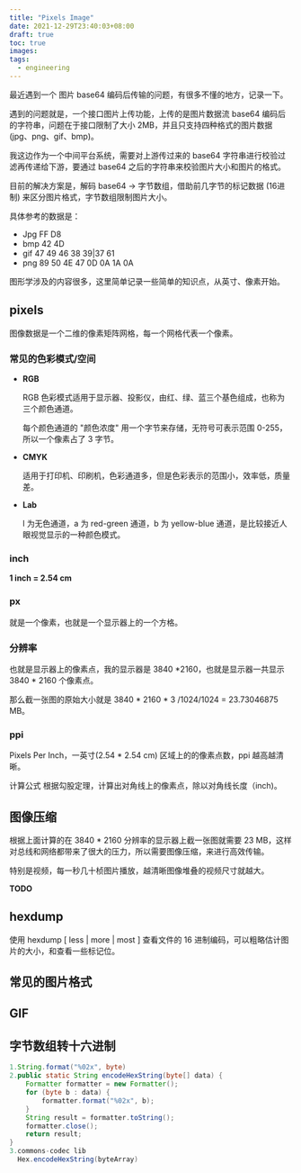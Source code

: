 ```yaml
---
title: "Pixels Image"
date: 2021-12-29T23:40:03+08:00
draft: true
toc: true
images:
tags: 
  - engineering
---
```


最近遇到一个 图片 base64 编码后传输的问题，有很多不懂的地方，记录一下。

遇到的问题就是，一个接口图片上传功能，上传的是图片数据流 base64 编码后的字符串，问题在于接口限制了大小 2MB，并且只支持四种格式的图片数据 (jpg、png、gif、bmp)。

我这边作为一个中间平台系统，需要对上游传过来的 base64 字符串进行校验过滤再传递给下游，要通过 base64 之后的字符串来校验图片大小和图片的格式。

目前的解决方案是，解码 base64 -> 字节数组，借助前几字节的标记数据 (16进制) 来区分图片格式，字节数组限制图片大小。

具体参考的数据是：

- Jpg      FF D8
- bmp   42 4D
- gif       47 49 46 38 39|37 61
- png     89 50 4E 47 0D 0A 1A 0A

图形学涉及的内容很多，这里简单记录一些简单的知识点，从英寸、像素开始。

## pixels

图像数据是一个二维的像素矩阵网格，每一个网格代表一个像素。

### 常见的色彩模式/空间

- **RGB**

  RGB 色彩模式适用于显示器、投影仪，由红、绿、蓝三个基色组成，也称为三个颜色通道。

  每个颜色通道的 "颜色浓度" 用一个字节来存储，无符号可表示范围 0-255，所以一个像素占了 3 字节。

- **CMYK**

  适用于打印机、印刷机，色彩通道多，但是色彩表示的范围小，效率低，质量差。

- **Lab**

  l 为无色通道，a 为 red-green 通道，b 为 yellow-blue 通道，是比较接近人眼视觉显示的一种颜色模式。



### inch

**1 inch = 2.54 cm**

### px

就是一个像素，也就是一个显示器上的一个方格。

### 分辨率

也就是显示器上的像素点，我的显示器是 3840 *2160，也就是显示器一共显示 3840 * 2160 个像素点。

那么截一张图的原始大小就是 3840 * 2160 * 3 /1024/1024 = 23.73046875 MB。

### ppi

Pixels Per Inch，一英寸(2.54 * 2.54 cm) 区域上的的像素点数，ppi 越高越清晰。

计算公式 根据勾股定理，计算出对角线上的像素点，除以对角线长度（inch)。

## 图像压缩

根据上面计算的在 3840 * 2160 分辨率的显示器上截一张图就需要 23 MB，这样对总线和网络都带来了很大的压力，所以需要图像压缩，来进行高效传输。

特别是视频，每一秒几十桢图片播放，越清晰图像堆叠的视频尺寸就越大。

**TODO**

## hexdump

使用 hexdump [  less | more | most ] 查看文件的 16 进制编码，可以粗略估计图片的大小，和查看一些标记位。

## 常见的图片格式



## GIF 



## 字节数组转十六进制

```java
1.String.format("%02x", byte)
2.public static String encodeHexString(byte[] data) {
    Formatter formatter = new Formatter();
    for (byte b : data) {
        formatter.format("%02x", b);
    }
    String result = formatter.toString();
    formatter.close();
    return result;
}
3.commons-codec lib
  Hex.encodeHexString(byteArray)
```


